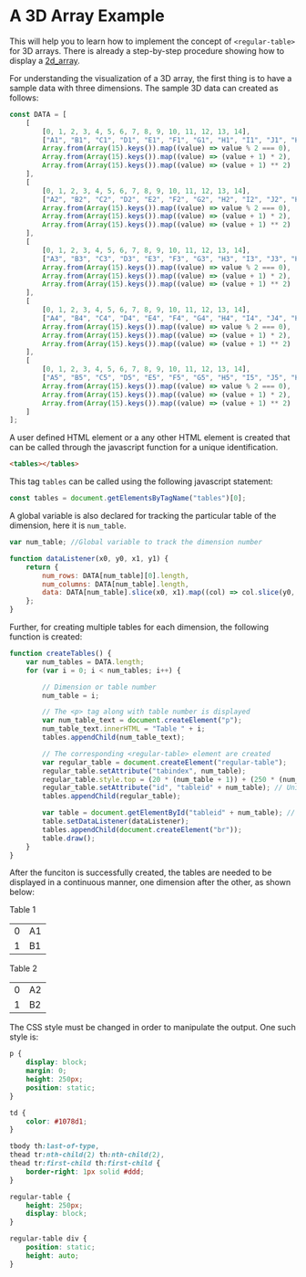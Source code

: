 # A 3D Array Example

This will help you to learn how to implement the concept of `<regular-table>` for 3D arrays.
There is already a step-by-step procedure showing how to display a [2d_array](https://github.com/jpmorganchase/regular-table/blob/master/examples/2d_array.md).

For understanding the visualization of a 3D array, the first thing is to have a sample data with three dimensions. The sample 3D data can created as follows:

```javascript
const DATA = [
    [
        [0, 1, 2, 3, 4, 5, 6, 7, 8, 9, 10, 11, 12, 13, 14],
        ["A1", "B1", "C1", "D1", "E1", "F1", "G1", "H1", "I1", "J1", "K1", "L1", "M1", "N1", "O1"],
        Array.from(Array(15).keys()).map((value) => value % 2 === 0),
        Array.from(Array(15).keys()).map((value) => (value + 1) * 2),
        Array.from(Array(15).keys()).map((value) => (value + 1) ** 2)
    ],
    [
        [0, 1, 2, 3, 4, 5, 6, 7, 8, 9, 10, 11, 12, 13, 14],
        ["A2", "B2", "C2", "D2", "E2", "F2", "G2", "H2", "I2", "J2", "K2", "L2", "M2", "N2", "O2"],
        Array.from(Array(15).keys()).map((value) => value % 2 === 0),
        Array.from(Array(15).keys()).map((value) => (value + 1) * 2),
        Array.from(Array(15).keys()).map((value) => (value + 1) ** 2)
    ],
    [
        [0, 1, 2, 3, 4, 5, 6, 7, 8, 9, 10, 11, 12, 13, 14],
        ["A3", "B3", "C3", "D3", "E3", "F3", "G3", "H3", "I3", "J3", "K3", "L3", "M3", "N3", "O3"],
        Array.from(Array(15).keys()).map((value) => value % 2 === 0),
        Array.from(Array(15).keys()).map((value) => (value + 1) * 2),
        Array.from(Array(15).keys()).map((value) => (value + 1) ** 2)
    ],
    [
        [0, 1, 2, 3, 4, 5, 6, 7, 8, 9, 10, 11, 12, 13, 14],
        ["A4", "B4", "C4", "D4", "E4", "F4", "G4", "H4", "I4", "J4", "K4", "L4", "M4", "N4", "O4"],
        Array.from(Array(15).keys()).map((value) => value % 2 === 0),
        Array.from(Array(15).keys()).map((value) => (value + 1) * 2),
        Array.from(Array(15).keys()).map((value) => (value + 1) ** 2)
    ],
    [
        [0, 1, 2, 3, 4, 5, 6, 7, 8, 9, 10, 11, 12, 13, 14],
        ["A5", "B5", "C5", "D5", "E5", "F5", "G5", "H5", "I5", "J5", "K5", "L5", "M5", "N5", "O5"],
        Array.from(Array(15).keys()).map((value) => value % 2 === 0),
        Array.from(Array(15).keys()).map((value) => (value + 1) * 2),
        Array.from(Array(15).keys()).map((value) => (value + 1) ** 2)
    ]
];
```

A user defined HTML element or a any other HTML element is created that can be called through the javascript function for a unique identification.

```html
<tables></tables>
```

This tag `tables` can be called using the following javascript statement:

```javascript 
const tables = document.getElementsByTagName("tables")[0]; 
```

A global variable is also declared for tracking the particular table of the dimension, here it is `num_table`. 

```javascript 
var num_table; //Global variable to track the dimension number

function dataListener(x0, y0, x1, y1) {
    return {
        num_rows: DATA[num_table][0].length,
        num_columns: DATA[num_table].length,
        data: DATA[num_table].slice(x0, x1).map((col) => col.slice(y0, y1)),
    };
}
```

Further, for creating multiple tables for each dimension, the following function is created:

```javascript
function createTables() {
    var num_tables = DATA.length;
    for (var i = 0; i < num_tables; i++) {

        // Dimension or table number
        num_table = i;

        // The <p> tag along with table number is displayed
        var num_table_text = document.createElement("p");
        num_table_text.innerHTML = "Table " + i;
        tables.appendChild(num_table_text);

        // The corresponding <regular-table> element are created
        var regular_table = document.createElement("regular-table");
        regular_table.setAttribute("tabindex", num_table);
        regular_table.style.top = (20 * (num_table + 1)) + (250 * (num_table)) + "px";
        regular_table.setAttribute("id", "tableid" + num_table); // Unique ID is given for each element
        tables.appendChild(regular_table);

        var table = document.getElementById("tableid" + num_table); // dataListener is set for each element
        table.setDataListener(dataListener);
        tables.appendChild(document.createElement("br"));
        table.draw();
    }
}
```

After the funciton is successfully created, the tables are needed to be displayed in a continuous manner, one dimension after the other, as shown below:

<tables>
<p>Table 1
<table>
<tbody>
<tr>
<td>0</td>
<td>A1</td>
</tr>
<tr>
<td>1</td>
<td>B1</td>
</tr>
</tbody>
</table>
<p> Table 2
<table>
<tbody>
<tr>
<td>0</td>
<td>A2</td>
</tr>
<tr>
<td>1</td>
<td>B2</td>
</tr>
</tbody>
</table>
<tables>

The CSS style must be changed in order to manipulate the output. One such style is: 

```CSS
p {
    display: block;
    margin: 0;
    height: 250px;
    position: static;
}

td {
    color: #1078d1;
}

tbody th:last-of-type,
thead tr:nth-child(2) th:nth-child(2),
thead tr:first-child th:first-child {
    border-right: 1px solid #ddd;
}

regular-table {
    height: 250px;
    display: block;
}

regular-table div {
    position: static;
    height: auto;
}
```
